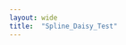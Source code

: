 ```yaml
---
layout: wide
title:  "Spline_Daisy_Test"
---
```



<script type="module" src="https://unpkg.com/@splinetool/viewer@1.9.82/build/spline-viewer.js"></script>
<spline-viewer url="https://prod.spline.design/aMfamvCYhAoGjFlS/scene.splinecode"></spline-viewer>
